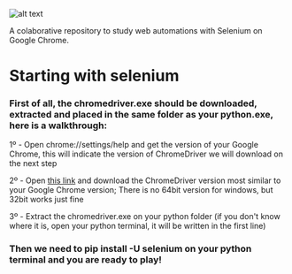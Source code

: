 ![alt text](https://upload.wikimedia.org/wikipedia/commons/thumb/9/9f/Selenium_logo.svg/1280px-Selenium_logo.svg.png)

A colaborative repository to study web automations with Selenium on Google Chrome.

# Starting with selenium

### First of all, the chromedriver.exe should be downloaded, extracted and placed in the same folder as your python.exe, here is a walkthrough:

1º - Open chrome://settings/help and get the version of your Google Chrome, this will indicate the version of ChromeDriver we will download on the next step

2º - Open [this link](https://chromedriver.chromium.org/downloads) and download the ChromeDriver version most similar to your Google Chrome version; There is no 64bit version    for windows, but 32bit works just fine

3º - Extract the chromedriver.exe on your python folder (if you don't know where it is, open your python terminal, it will be written in the first line)

### Then we need to pip install -U selenium on your python terminal and you are ready to play!



 
